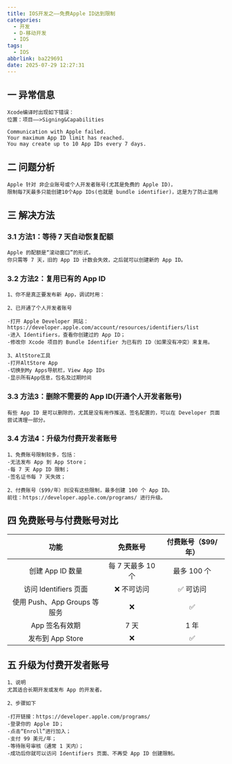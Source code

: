 ```yaml
---
title: IOS开发之——免费Apple ID达到限制
categories:
  - 开发
  - D-移动开发
  - IOS
tags:
  - IOS
abbrlink: ba229691
date: 2025-07-29 12:27:31
---
```

## 一 异常信息

```
Xcode编译时出现如下错误：
位置：项目——>Signing&Capabilities

Communication with Apple failed. 
Your maximum App ID limit has reached. 
You may create up to 10 App IDs every 7 days.
```

<!--more-->

## 二 问题分析

```
Apple 针对 非企业账号或个人开发者账号(尤其是免费的 Apple ID)，
限制每7天最多只能创建10个App IDs(也就是 bundle identifier)，这是为了防止滥用
```

## 三 解决方法

### 3.1 方法1：等待 7 天自动恢复配额

```
Apple 的配额是“滚动窗口”的形式，
你只需等 7 天，旧的 App ID 计数会失效，之后就可以创建新的 App ID。
```

### 3.2  方法2：复用已有的 App ID

```
1、你不是真正要发布新 App，调试时用：

2、已开通了个人开发者账号

-打开 Apple Developer 网站：
https://developer.apple.com/account/resources/identifiers/list
-进入 Identifiers，查看你创建过的 App ID；
-修改你 Xcode 项目的 Bundle Identifier 为已有的 ID（如果没有冲突）来复用。

3、AltStore工具
-打开AltStore App
-切换到My Apps导航栏，View App IDs
-显示所有App信息，包名及过期时间
```

### 3.3 方法3：删除不需要的 App ID(开通个人开发者账号)

```
有些 App ID 是可以删除的，尤其是没有用作推送、签名配置的，可以在 Developer 页面尝试清理一部分。
```

### 3.4 方法4：升级为付费开发者账号

```
1、免费账号限制较多，包括：
-无法发布 App 到 App Store；
-每 7 天 App ID 限制；
-签名证书每 7 天失效；

2、付费账号（$99/年）则没有这些限制，最多创建 100 个 App ID。
前往：https://developer.apple.com/programs/ 进行升级。
```

## 四 免费账号与付费账号对比

|             功能             |     免费账号      | 付费账号（$99/年） |
| :--------------------------: | :---------------: | :----------------: |
|       创建 App ID 数量       | 每 7 天最多 10 个 |    最多 100 个     |
|    访问 Identifiers 页面     |    ❌ 不可访问     |      ✅ 可访问      |
| 使用 Push、App Groups 等服务 |         ❌         |         ✅          |
|        App 签名有效期        |       7 天        |        1 年        |
|       发布到 App Store       |         ❌         |         ✅          |

## 五 升级为付费开发者账号

```
1、说明
尤其适合长期开发或发布 App 的开发者。

2、步骤如下

-打开链接：https://developer.apple.com/programs/
-登录你的 Apple ID；
-点击“Enroll”进行加入；
-支付 99 美元/年；
-等待账号审核（通常 1 天内）；
-成功后你就可以访问 Identifiers 页面、不再受 App ID 创建限制。
```

